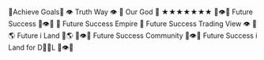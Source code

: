  🔺Achieve Goals🔺
 👁 Truth Way 👁
 🤟 Our God 🤟
 ★★★★★★★
🔺👁🤟 Future Success 🔺👁🤟
🔺 Future Success Empire 🔺
 Future Success Trading View 👁
🎃🌎 Future i Land 🎃🌎
🔺👁🤟 Future Success Community 🔺👁🤟
Future Success i Land for D🔺🔺L 🔺👁🤟

 
<!---
TRUTHTHEORY/TRUTHTHEORY is a ✨ special ✨ repository because its `README.md` (this file) appears on your GitHub profile.
You can click the Preview link to take a look at your changes.
-
